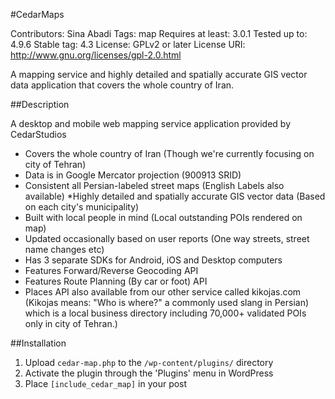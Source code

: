 #CedarMaps

Contributors: Sina Abadi
Tags: map
Requires at least: 3.0.1
Tested up to: 4.9.6
Stable tag: 4.3
License: GPLv2 or later
License URI: http://www.gnu.org/licenses/gpl-2.0.html

A mapping service and highly detailed and spatially accurate GIS vector data application that covers the whole country of Iran.

##Description

A desktop and mobile web mapping service application provided by CedarStudios
* Covers the whole country of Iran (Though we're currently focusing on city of Tehran)
* Data is in Google Mercator projection (900913 SRID)
* Consistent all Persian-labeled street maps (English Labels also available)
*Highly detailed and spatially accurate GIS vector data (Based on each city's municipality)
* Built with local people in mind (Local outstanding POIs rendered on map)
* Updated occasionally based on user reports (One way streets, street name changes etc)
* Has 3 separate SDKs for Android, iOS and Desktop computers
* Features Forward/Reverse Geocoding API
* Features Route Planning (By car or foot) API
* Places API also available from our other service called kikojas.com (Kikojas means: "Who is where?" a commonly used slang in Persian) which is a local business directory including 70,000+ validated POIs only in city of Tehran.)


##Installation

1. Upload `cedar-map.php` to the `/wp-content/plugins/` directory
1. Activate the plugin through the 'Plugins' menu in WordPress
1. Place `[include_cedar_map]` in your post

